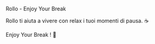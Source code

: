 Rollo - Enjoy Your Break

Rollo ti aiuta a vivere con relax i tuoi momenti di pausa. ☕ 

Enjoy Your Break ! 🚬

